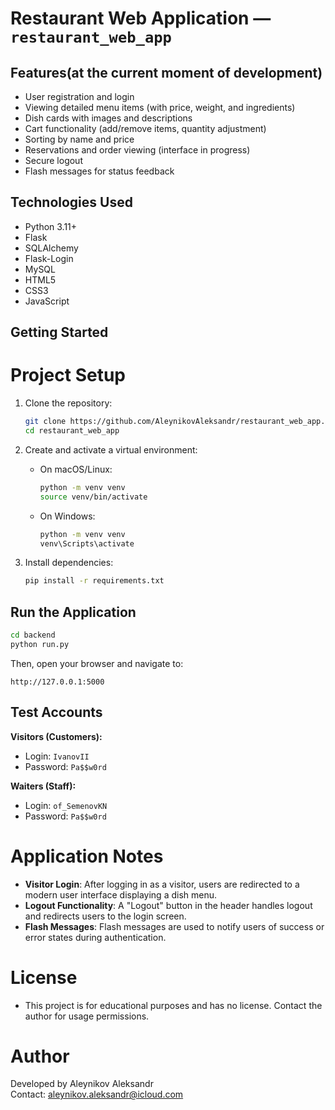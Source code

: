 # Restaurant Web Application — `restaurant_web_app`

## Features(at the current moment of development)

- User registration and login
- Viewing detailed menu items (with price, weight, and ingredients)
- Dish cards with images and descriptions
- Cart functionality (add/remove items, quantity adjustment)
- Sorting by name and price
- Reservations and order viewing (interface in progress)
- Secure logout
- Flash messages for status feedback

## Technologies Used

- Python 3.11+
- Flask
- SQLAlchemy
- Flask-Login
- MySQL
- HTML5
- CSS3
- JavaScript

## Getting Started

# Project Setup

1. Clone the repository:
   ```bash
   git clone https://github.com/AleynikovAleksandr/restaurant_web_app.git
   cd restaurant_web_app
   ```

2. Create and activate a virtual environment:
   - On macOS/Linux:
     ```bash
     python -m venv venv
     source venv/bin/activate
     ```
   - On Windows:
     ```bash
     python -m venv venv
     venv\Scripts\activate
     ```

3. Install dependencies:
   ```bash
   pip install -r requirements.txt
   ```

## Run the Application

```bash
cd backend
python run.py
```

Then, open your browser and navigate to:
```
http://127.0.0.1:5000
```

## Test Accounts

**Visitors (Customers):**
- Login: `IvanovII`
- Password: `Pa$$w0rd`

**Waiters (Staff):**
- Login: `of_SemenovKN` 
- Password: `Pa$$w0rd`

# Application Notes
- **Visitor Login**: After logging in as a visitor, users are redirected to a modern user interface displaying a dish menu.
- **Logout Functionality**: A "Logout" button in the header handles logout and redirects users to the login screen.
- **Flash Messages**: Flash messages are used to notify users of success or error states during authentication.

# License

- This project is for educational purposes and has no license. Contact the author for usage permissions.

# Author

Developed by Aleynikov Aleksandr  
Contact: aleynikov.aleksandr@icloud.com